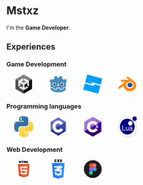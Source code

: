 # Mstxz

I'm the **Game Developer**.

## Experiences

### Game Development

<div style="display: flex;">
    <img src="img/Unity.png" width=50 style="margin:0 20px;">
    <img src="img/Godot_icon.svg.png" width=50 style="margin:0 20px;">
    <img src="img/RBS.png" width=50 style="margin:0 20px;">
    <img src="img/Blender.png" width=50 style="margin:0 20px;">
</div>

### Programming languages

<div style="display: flex;">
<img src="img/5848152fcef1014c0b5e4967.png" width=50 style="margin:0 20px;">
<img src="img/C.png" width=50 style="margin:0 20px;">
<img src="img/CS.png" width=50 style="margin:0 20px;">
<img src="img/Lua.png" width=50 style="margin:0 20px;">
</div>

### Web Development

<div style="display: flex;">
<img src="img/HTML.png" width=50 style="margin:0 20px;">
<img src="img/CSS.png" width=50 style="margin:0 20px;">
<img src="img/apps-figma.svg" width=50 style="margin:0 20px;">
</div>
